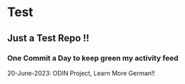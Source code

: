 # Test
## Just a Test Repo !!
### One Commit a Day to keep green my activity feed 

20-June-2023: ODIN Project, Learn More German!! 


